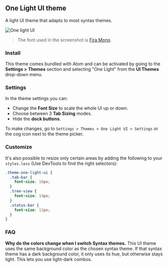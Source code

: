 ## One Light UI theme

A light UI theme that adapts to most syntax themes.

![One light UI](https://cloud.githubusercontent.com/assets/378023/26246819/0826f04e-3cd6-11e7-98eb-cd94bc48b090.png)

> The font used in the screenshot is [Fira Mono](https://github.com/mozilla/Fira).

### Install

This theme comes bundled with Atom and can be activated by going to the **Settings > Themes** section and selecting "One Light" from the **UI Themes** drop-down menu.

### Settings

In the theme settings you can:

- Change the **Font Size** to scale the whole UI up or down.
- Choose between 3 **Tab Sizing** modes.
- Hide the **dock buttons**.

To make changes, go to `Settings > Themes > One Light UI > Settings` or the cog icon next to the theme picker.

### Customize

It's also possible to resize only certain areas by adding the following to your `styles.less` (Use DevTools to find the right selectors):

```css
.theme-one-light-ui {
  .tab-bar {
    font-size: 18px;
  }
  .tree-view {
    font-size: 14px;
  }
  .status-bar {
    font-size: 12px;
  }
}
```

### FAQ

**Why do the colors change when I switch Syntax themes.**
This UI theme uses the same background color as the chosen syntax theme. If that syntax theme has a dark background color, it only uses its hue, but otherwise stays light. This lets you use light-dark combos.
